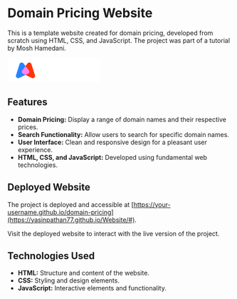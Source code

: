 # Domain Pricing Website

This is a template website created for domain pricing, developed from scratch using HTML, CSS, and JavaScript. The project was part of a tutorial by Mosh Hamedani.

![Website Preview](https://github.com/yasinpathan77/Website/blob/main/images/logo.png?raw=true)

## Features

- **Domain Pricing:** Display a range of domain names and their respective prices.
- **Search Functionality:** Allow users to search for specific domain names.
- **User Interface:** Clean and responsive design for a pleasant user experience.
- **HTML, CSS, and JavaScript:** Developed using fundamental web technologies.

## Deployed Website

The project is deployed and accessible at [https://your-username.github.io/domain-pricing](https://yasinpathan77.github.io/Website/#).

Visit the deployed website to interact with the live version of the project.


## Technologies Used

- **HTML:** Structure and content of the website.
- **CSS:** Styling and design elements.
- **JavaScript:** Interactive elements and functionality.

